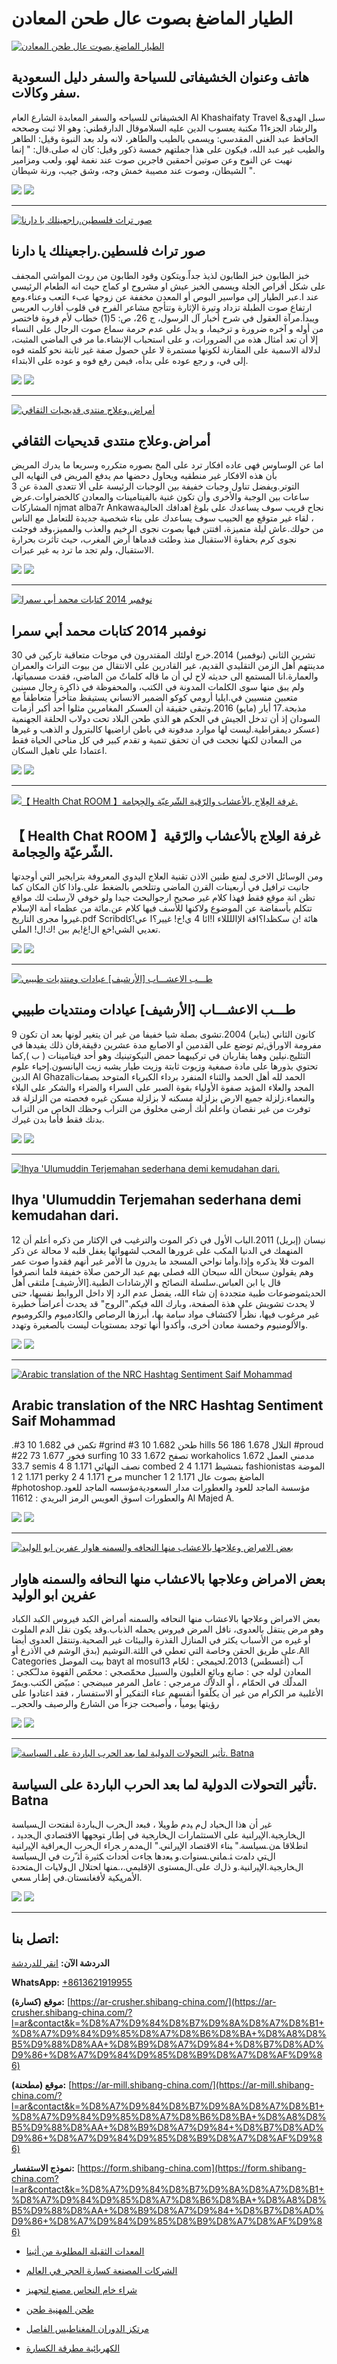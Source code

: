 # الطيار الماضغ بصوت عال طحن المعادن

<a href="https://swt.shibang-china.com/?l=ar&img&k=%D8%A7%D9%84%D8%B7%D9%8A%D8%A7%D8%B1+%D8%A7%D9%84%D9%85%D8%A7%D8%B6%D8%BA+%D8%A8%D8%B5%D9%88%D8%AA+%D8%B9%D8%A7%D9%84+%D8%B7%D8%AD%D9%86+%D8%A7%D9%84%D9%85%D8%B9%D8%A7%D8%AF%D9%86" target="_blank">![الطيار الماضغ بصوت عال طحن المعادن](http://static.shibang-china.com/all-800x300/8.jpg)</a>

## هاتف وعنوان الخشيفاتى للسياحة والسفر دليل السعودية سفر وكالات.
الخشيفاتى للسياحه والسفر المعابدة الشارع العام Al Khashaifaty Travel &amp;سبل الهدى والرشاد الجزء11 مكتبة يعسوب الدين عليه السلاموقال الدارقطني: وهو الا ثبت وصححه الحافظ عبد الغني المقدسي: ويسمى بالطيب والطاهر، لانه ولد بعد النبوة وقيل: الطاهر والطيب غير عبد الله، فيكون على هذا جملتهم خمسة ذكور وقيل: كان له صلى.قال: &quot; إنما نهيت عن النوح وعن صوتين أحمقين فاجرين صوت عند نغمة لهو، ولعب ومزامير الشيطان، وصوت عند مصيبة خمش وجه، وشق جيب، ورنة شيطان &quot;.


<a href="https://whatsapp.shibangsoft.com/WhatsApp.php" target="_blank" title="WhatsApp">![](http://static.shibang-china.com/icon/whatsapp.png)</a> <a href="https://swt.shibang-china.com/?l=ar&icon&k=%D8%A7%D9%84%D8%B7%D9%8A%D8%A7%D8%B1+%D8%A7%D9%84%D9%85%D8%A7%D8%B6%D8%BA+%D8%A8%D8%B5%D9%88%D8%AA+%D8%B9%D8%A7%D9%84+%D8%B7%D8%AD%D9%86+%D8%A7%D9%84%D9%85%D8%B9%D8%A7%D8%AF%D9%86" target="_blank">![](http://static.shibang-china.com/icon/chat-ar.png)</a>

---

<a href="https://swt.shibang-china.com/?l=ar&img&k=%D8%A7%D9%84%D8%B7%D9%8A%D8%A7%D8%B1+%D8%A7%D9%84%D9%85%D8%A7%D8%B6%D8%BA+%D8%A8%D8%B5%D9%88%D8%AA+%D8%B9%D8%A7%D9%84+%D8%B7%D8%AD%D9%86+%D8%A7%D9%84%D9%85%D8%B9%D8%A7%D8%AF%D9%86" target="_blank">![صور تراث فلسطين.راجعينلك يا دارنا](http://static.shibang-china.com/all-800x300/901.jpg)</a>

## صور تراث فلسطين.راجعينلك يا دارنا
خبز الطابون خبز الطابون لذيذ جداً.ويتكون وقود الطابون من روث المواشي المجفف على شكل أقراص الجلة ويسمى الخبز عيش او مشروح او كماج حيث انه الطعام الرئيسي عند ا.عبر الطيار إلى مواسير البوص أو المعدن مخففة عن زوجها عبء التعب وعناء.ومع ارتفاع صوت الطبلة تزداد وتيرة الإثارة وتتأجج مشاعر الفرح في قلوب أقارب العريس ويبدأ.مرآة العقول في شرح أخبار آل الرسول، ج 26، ص: 5(1) خطاب لأم فروة فاختصر من أوله و آخره ضرورة و ترخيما، و يدل على عدم حرمة سماع صوت الرجال على النساء إلا أن تعد أمثال هذه من الضرورات، و على استحباب الإنشاء.ما مر في الماضي المثبت، لدلالة الاسمية على المقارنة لكونها مستمرة لا على حصول صفة غير ثابتة نحو كلمته فوه إلى في، و رجع عوده على بدأه، فيمن رفع فوه و عوده على الابتداء.


<a href="https://whatsapp.shibangsoft.com/WhatsApp.php" target="_blank" title="WhatsApp">![](http://static.shibang-china.com/icon/whatsapp.png)</a> <a href="https://swt.shibang-china.com/?l=ar&icon&k=%D8%A7%D9%84%D8%B7%D9%8A%D8%A7%D8%B1+%D8%A7%D9%84%D9%85%D8%A7%D8%B6%D8%BA+%D8%A8%D8%B5%D9%88%D8%AA+%D8%B9%D8%A7%D9%84+%D8%B7%D8%AD%D9%86+%D8%A7%D9%84%D9%85%D8%B9%D8%A7%D8%AF%D9%86" target="_blank">![](http://static.shibang-china.com/icon/chat-ar.png)</a>

---

<a href="https://swt.shibang-china.com/?l=ar&img&k=%D8%A7%D9%84%D8%B7%D9%8A%D8%A7%D8%B1+%D8%A7%D9%84%D9%85%D8%A7%D8%B6%D8%BA+%D8%A8%D8%B5%D9%88%D8%AA+%D8%B9%D8%A7%D9%84+%D8%B7%D8%AD%D9%86+%D8%A7%D9%84%D9%85%D8%B9%D8%A7%D8%AF%D9%86" target="_blank">![أمراض.وعلاج منتدى قديحيات الثقافي](http://static.shibang-china.com/all-800x300/23.jpg)</a>

## أمراض.وعلاج منتدى قديحيات الثقافي
اما عن الوساوس فهى عاده افكار ترد على المخ بصوره متكرره وسريعا ما يدرك المريض بأن هذه الافكار غير منطقيه ويحاول دحضها مم يدفع المريض فى النهايه الى التوتر.ويفضل تناول وجبات خفيفة بين الوجبات الرئيسة على ألا تتعدى المدة عن 3 ساعات بين الوجبة والأخرى وأن تكون غنية بالفيتامينات والمعادن كالخضراوات.عرض المشاركات njmat alba7r Ankawaنجاح قريب سوف يساعدك على بلوغ اهدافك الحالية ، لقاء غير متوقع مع الحبيب سوف يساعدك على بناء شخصية جديدة للتعامل مع الناس من حولك.عاش ليلة متميزة، افتتن فيها بصوت نجوى الرخيم والعذب والمميز،وقد فوجئت نجوى كرم بحفاوة الاستقبال منذ وطئت قدماها أرض المغرب، حيث تأثرت بحرارة الاستقبال، ولم تجد ما ترد به غير عبرات.


<a href="https://whatsapp.shibangsoft.com/WhatsApp.php" target="_blank" title="WhatsApp">![](http://static.shibang-china.com/icon/whatsapp.png)</a> <a href="https://swt.shibang-china.com/?l=ar&icon&k=%D8%A7%D9%84%D8%B7%D9%8A%D8%A7%D8%B1+%D8%A7%D9%84%D9%85%D8%A7%D8%B6%D8%BA+%D8%A8%D8%B5%D9%88%D8%AA+%D8%B9%D8%A7%D9%84+%D8%B7%D8%AD%D9%86+%D8%A7%D9%84%D9%85%D8%B9%D8%A7%D8%AF%D9%86" target="_blank">![](http://static.shibang-china.com/icon/chat-ar.png)</a>

---

<a href="https://swt.shibang-china.com/?l=ar&img&k=%D8%A7%D9%84%D8%B7%D9%8A%D8%A7%D8%B1+%D8%A7%D9%84%D9%85%D8%A7%D8%B6%D8%BA+%D8%A8%D8%B5%D9%88%D8%AA+%D8%B9%D8%A7%D9%84+%D8%B7%D8%AD%D9%86+%D8%A7%D9%84%D9%85%D8%B9%D8%A7%D8%AF%D9%86" target="_blank">![نوفمبر 2014 كتابات محمد أبي سمرا](http://static.shibang-china.com/all-800x300/1488.jpg)</a>

## نوفمبر 2014 كتابات محمد أبي سمرا
30 تشرين الثاني (نوفمبر) 2014.خرج اولئك المقتدرون في موجات متعاقبة تاركين في مدينتهم أهل الزمن التقليدي القديم، غير القادرين على الانتقال من بيوت التراث والعمران والعمارة.انا المستمع الى حديثه لاح لي أن ما قاله كلماتٌ من الماضي، فقدت مسمياتها، ولم يبق منها سوى الكلمات المدونة في الكتب، والمحفوظة في ذاكرة رجال مسنين متعبين منسيين في.ايليا أرومي كوكو الضمير الانساني يستيقظ متأخراً متعاطفاً مع مذبحة.17 أيار (مايو) 2016.وتبقى حقيقة أن العسكر المغامرين مثلوا أحد أكبر أزمات السودان إذ أن تدخل الجيش في الحكم هو الذي طحن البلاد تحت دولاب الحلقة الجهنمية (عسكر ديمقراطية.ليست لها موارد مدفونة في باطن اراضيها كالبترول و الذهب و غيرها من المعادن لكنها نجحت في ان تحقق تنمية و تقدم كبير في كل مناحي الحياة فقط اعتمادا علي تاهيل السكان.


<a href="https://whatsapp.shibangsoft.com/WhatsApp.php" target="_blank" title="WhatsApp">![](http://static.shibang-china.com/icon/whatsapp.png)</a> <a href="https://swt.shibang-china.com/?l=ar&icon&k=%D8%A7%D9%84%D8%B7%D9%8A%D8%A7%D8%B1+%D8%A7%D9%84%D9%85%D8%A7%D8%B6%D8%BA+%D8%A8%D8%B5%D9%88%D8%AA+%D8%B9%D8%A7%D9%84+%D8%B7%D8%AD%D9%86+%D8%A7%D9%84%D9%85%D8%B9%D8%A7%D8%AF%D9%86" target="_blank">![](http://static.shibang-china.com/icon/chat-ar.png)</a>

---

<a href="https://swt.shibang-china.com/?l=ar&img&k=%D8%A7%D9%84%D8%B7%D9%8A%D8%A7%D8%B1+%D8%A7%D9%84%D9%85%D8%A7%D8%B6%D8%BA+%D8%A8%D8%B5%D9%88%D8%AA+%D8%B9%D8%A7%D9%84+%D8%B7%D8%AD%D9%86+%D8%A7%D9%84%D9%85%D8%B9%D8%A7%D8%AF%D9%86" target="_blank">![【 Health Chat ROOM 】غرفة العِلاج بالأعشاب والرّقية الشّرعيّة والحِجامة.](http://static.shibang-china.com/all-800x300/831.jpg)</a>

## 【 Health Chat ROOM 】غرفة العِلاج بالأعشاب والرّقية الشّرعيّة والحِجامة.
ومن الوسائل الاخرى لمنع طنين الاذن تقنية العلاج اليدوي المعروفة بترايجير التي أوجدتها جانيت ترافيل في أربعينات القرن الماضي وتتلخص بالضغط على.واذا كان المكان كما تظن انة موقع فقط فهذا كلام غير صحيح ارجوالبحث جيدا ولو خوفي لآرسلت لك مواقع تتكلم بأسفاضة عن الموضوع ولاكنها للأسف فيها كلام عن.مائة من عظماء أمة الإسلام غيروا مجرى التاريخ.pdf Scribdهائة !ن سكظدا؟افة الإاللللاء ا!ائا 4 ي!خ! غيير؟ا عي!كا تعديي الشي!خع ال!غ!يم ببن !ك!ل! الملي.


<a href="https://whatsapp.shibangsoft.com/WhatsApp.php" target="_blank" title="WhatsApp">![](http://static.shibang-china.com/icon/whatsapp.png)</a> <a href="https://swt.shibang-china.com/?l=ar&icon&k=%D8%A7%D9%84%D8%B7%D9%8A%D8%A7%D8%B1+%D8%A7%D9%84%D9%85%D8%A7%D8%B6%D8%BA+%D8%A8%D8%B5%D9%88%D8%AA+%D8%B9%D8%A7%D9%84+%D8%B7%D8%AD%D9%86+%D8%A7%D9%84%D9%85%D8%B9%D8%A7%D8%AF%D9%86" target="_blank">![](http://static.shibang-china.com/icon/chat-ar.png)</a>

---

<a href="https://swt.shibang-china.com/?l=ar&img&k=%D8%A7%D9%84%D8%B7%D9%8A%D8%A7%D8%B1+%D8%A7%D9%84%D9%85%D8%A7%D8%B6%D8%BA+%D8%A8%D8%B5%D9%88%D8%AA+%D8%B9%D8%A7%D9%84+%D8%B7%D8%AD%D9%86+%D8%A7%D9%84%D9%85%D8%B9%D8%A7%D8%AF%D9%86" target="_blank">![طـــب الاعشـــاب [الأرشيف] عيادات ومنتديات طبيبي](http://static.shibang-china.com/all-800x300/856.jpg)</a>

## طـــب الاعشـــاب [الأرشيف] عيادات ومنتديات طبيبي
9 كانون الثاني (يناير) 2004.تشوى بصلة شيا خفيفا من غير ان يتغير لونها بعد ان تكون مفرومة الاوراق,ثم توضع على القدمين او الاصابع مدة عشرين دقيقة,فان ذلك يفيدها في التثليج.نيلين وهما يقاربان في تركيبهما حمض النيكوتينيك وهو أحد فيتامينات ( ب ),كما تحتوي بذورها على مادة صمغية وزيوت ثابتة وزيت طيار يشبه زيت اليانسون.إحياء علوم الدين Al Ghazaliالحمد لله أهل الحمد والثناء المنفرد برداء الكبرياء المتوحد بصفات المجد والعلاء المؤيد صفوة الأولياء بقوة الصبر على السراء والضراء والشكر على البلاء والنعماء.زلزلة جميع الارض بزلزلة مسكنه لا بزلزلة مسكن غيره فحصته من الزلزلة قد توفرت من غير نقصان واعلم أنك أرضى مخلوق من التراب وحظك الخاص من التراب بدنك فقط فأما بدن غيرك.


<a href="https://whatsapp.shibangsoft.com/WhatsApp.php" target="_blank" title="WhatsApp">![](http://static.shibang-china.com/icon/whatsapp.png)</a> <a href="https://swt.shibang-china.com/?l=ar&icon&k=%D8%A7%D9%84%D8%B7%D9%8A%D8%A7%D8%B1+%D8%A7%D9%84%D9%85%D8%A7%D8%B6%D8%BA+%D8%A8%D8%B5%D9%88%D8%AA+%D8%B9%D8%A7%D9%84+%D8%B7%D8%AD%D9%86+%D8%A7%D9%84%D9%85%D8%B9%D8%A7%D8%AF%D9%86" target="_blank">![](http://static.shibang-china.com/icon/chat-ar.png)</a>

---

<a href="https://swt.shibang-china.com/?l=ar&img&k=%D8%A7%D9%84%D8%B7%D9%8A%D8%A7%D8%B1+%D8%A7%D9%84%D9%85%D8%A7%D8%B6%D8%BA+%D8%A8%D8%B5%D9%88%D8%AA+%D8%B9%D8%A7%D9%84+%D8%B7%D8%AD%D9%86+%D8%A7%D9%84%D9%85%D8%B9%D8%A7%D8%AF%D9%86" target="_blank">![Ihya &#39;Ulumuddin Terjemahan sederhana demi kemudahan dari.](http://static.shibang-china.com/all-800x300/1009.jpg)</a>

## Ihya &#39;Ulumuddin Terjemahan sederhana demi kemudahan dari.
12 نيسان (إبريل) 2011.الباب الأول في ذكر الموت والترغيب في الإكثار من ذكره أعلم أن المنهمك في الدنيا المكب على غرورها المحب لشهواتها يغفل قلبه لا محالة عن ذكر الموت فلا يذكره وإذا.وأما نواحي المسجد ما يدرون ما الأمر غير أنهم فقدوا صوت عمر وهم يقولون سبحان الله سبحان الله فصلى بهم عبد الرحمن صلاة خفيفة فلما انصرفوا قال يا ابن العباس.سلسلة النصائح و الإرشادات الطبية.[الأرشيف] ملتقى أهل الحديثموضوعات طبية متجددة إن شاء الله، يفضل عدم الرد إلا داخل الروابط نفسها، حتى لا يحدث تشويش على هذة الصفحة، وبارك الله فيكم.&quot;الروج&quot; قد يحدث أعراضاً خطيرة غير مرغوب فيها، نظراً لاكتشاف مواد سامة بها، أبرزها الرصاص والكادميوم والكروميوم والألومنيوم وخمسة معادن أخرى، وأكدوا أنها توجد بمستويات ليست بالصغيرة وتهدد.


<a href="https://whatsapp.shibangsoft.com/WhatsApp.php" target="_blank" title="WhatsApp">![](http://static.shibang-china.com/icon/whatsapp.png)</a> <a href="https://swt.shibang-china.com/?l=ar&icon&k=%D8%A7%D9%84%D8%B7%D9%8A%D8%A7%D8%B1+%D8%A7%D9%84%D9%85%D8%A7%D8%B6%D8%BA+%D8%A8%D8%B5%D9%88%D8%AA+%D8%B9%D8%A7%D9%84+%D8%B7%D8%AD%D9%86+%D8%A7%D9%84%D9%85%D8%B9%D8%A7%D8%AF%D9%86" target="_blank">![](http://static.shibang-china.com/icon/chat-ar.png)</a>

---

<a href="https://swt.shibang-china.com/?l=ar&img&k=%D8%A7%D9%84%D8%B7%D9%8A%D8%A7%D8%B1+%D8%A7%D9%84%D9%85%D8%A7%D8%B6%D8%BA+%D8%A8%D8%B5%D9%88%D8%AA+%D8%B9%D8%A7%D9%84+%D8%B7%D8%AD%D9%86+%D8%A7%D9%84%D9%85%D8%B9%D8%A7%D8%AF%D9%86" target="_blank">![Arabic translation of the NRC Hashtag Sentiment Saif Mohammad](http://static.shibang-china.com/all-800x300/910.jpg)</a>

## Arabic translation of the NRC Hashtag Sentiment Saif Mohammad
.#تكمن في 1.682 10 3 #grind #طحن 1.682 10 3 hills التلال 1.678 186 56 #proud #فخور 1.677 73 22 surfing تصفح 1.672 33 10 workaholics مدمني العمل 1.672 33.7 semis نصف النهائي 1.171 8 4 combed بتمشيط 1.171 4 2 fashionistas الموضة 1.171 2 1 perky مرح 1.171 4 2 muncher الماضغ بصوت عال 1.171 2 1 #photoshop.مؤسسة الماجد للعود والعطورات مدار السعوديةمؤسسه الماجد للعود والعطورات اسوق العويس الرمز البريدي : 11612 Al Majed A.


<a href="https://whatsapp.shibangsoft.com/WhatsApp.php" target="_blank" title="WhatsApp">![](http://static.shibang-china.com/icon/whatsapp.png)</a> <a href="https://swt.shibang-china.com/?l=ar&icon&k=%D8%A7%D9%84%D8%B7%D9%8A%D8%A7%D8%B1+%D8%A7%D9%84%D9%85%D8%A7%D8%B6%D8%BA+%D8%A8%D8%B5%D9%88%D8%AA+%D8%B9%D8%A7%D9%84+%D8%B7%D8%AD%D9%86+%D8%A7%D9%84%D9%85%D8%B9%D8%A7%D8%AF%D9%86" target="_blank">![](http://static.shibang-china.com/icon/chat-ar.png)</a>

---

<a href="https://swt.shibang-china.com/?l=ar&img&k=%D8%A7%D9%84%D8%B7%D9%8A%D8%A7%D8%B1+%D8%A7%D9%84%D9%85%D8%A7%D8%B6%D8%BA+%D8%A8%D8%B5%D9%88%D8%AA+%D8%B9%D8%A7%D9%84+%D8%B7%D8%AD%D9%86+%D8%A7%D9%84%D9%85%D8%B9%D8%A7%D8%AF%D9%86" target="_blank">![بعض الامراض وعلاجها بالاعشاب منها النحافه والسمنه هاوار عفرين ابو الوليد](http://static.shibang-china.com/all-800x300/349.jpg)</a>

## بعض الامراض وعلاجها بالاعشاب منها النحافه والسمنه هاوار عفرين ابو الوليد
بعض الامراض وعلاجها بالاعشاب منها النحافه والسمنه أمراض الكبد فيروس الكبد الكباد وهو مرض ينتقل بالعدوى، ناقل المرض فيروس يحمله الذباب.وقد يكون نقل الدم الملوث أو غيره من الأسباب يكثر في المنازل القذرة والبيئات غير الصحية.وتنتقل العدوى أيضا على طريق الحقن وخاصة التي تعطي في اللثة.التوشيم (بدق الوشم في الأذرع أو.All Categories بيت الموصل bayt al mosul13 آب (أغسطس) 2013.لحيمجي : لحّام المعادن لوله جي : صانع وبائع الغليون والسبيل محمّصجي : محمّص القهوة مدلـّكجي : المدلّك في الحمّام ، أو الدلاّك مرمرجي : عامل المرمر مبيضجي : مبيّض الكتب.ويمرّ الأغلبية مر الكرام من غير أن يكلّفوا أنفسهم عناء التفكير أو الاستفسار ، فقد اعتادوا على رؤيتها يومياً ، وأصبحت جزءاً من الشارع والرصيف والحجر.ـ


<a href="https://whatsapp.shibangsoft.com/WhatsApp.php" target="_blank" title="WhatsApp">![](http://static.shibang-china.com/icon/whatsapp.png)</a> <a href="https://swt.shibang-china.com/?l=ar&icon&k=%D8%A7%D9%84%D8%B7%D9%8A%D8%A7%D8%B1+%D8%A7%D9%84%D9%85%D8%A7%D8%B6%D8%BA+%D8%A8%D8%B5%D9%88%D8%AA+%D8%B9%D8%A7%D9%84+%D8%B7%D8%AD%D9%86+%D8%A7%D9%84%D9%85%D8%B9%D8%A7%D8%AF%D9%86" target="_blank">![](http://static.shibang-china.com/icon/chat-ar.png)</a>

---

<a href="https://swt.shibang-china.com/?l=ar&img&k=%D8%A7%D9%84%D8%B7%D9%8A%D8%A7%D8%B1+%D8%A7%D9%84%D9%85%D8%A7%D8%B6%D8%BA+%D8%A8%D8%B5%D9%88%D8%AA+%D8%B9%D8%A7%D9%84+%D8%B7%D8%AD%D9%86+%D8%A7%D9%84%D9%85%D8%B9%D8%A7%D8%AF%D9%86" target="_blank">![تأثير التحولات الدولية لما بعد الحرب الباردة على السياسة. Batna](http://static.shibang-china.com/all-800x300/338.jpg)</a>

## تأثير التحولات الدولية لما بعد الحرب الباردة على السياسة. Batna
ﻏﻴﺭ ﺃﻥ ﻫﺫﺍ ﺍﻝﺤﻴﺎﺩ ﻝﻡ ﻴﺩﻡ ﻁﻭﻴﻼ ، ﻓﺒﻌﺩ ﺍﻝﺤﺭﺏ ﺍﻝﺒﺎﺭﺩﺓ ﺍﻨﻔﺘﺤﺕ ﺍﻝﺴﻴﺎﺴﺔ ﺍﻝﺨﺎﺭﺠﻴﺔ.ﺍﻹﻴﺭﺍﻨﻴﺔ ﻋﻠﻰ ﺍﻻﺴﺘﺜﻤﺎﺭﺍﺕ ﺍﻝﺨﺎﺭﺠﻴﺔ ﻓﻲ ﺇﻁﺎﺭ ﺘﻭﺠﻬﻬﺎ ﺍﻻﻗﺘﺼﺎﺩﻱ ﺍﻝﺠﺩﻴﺩ ، ﺍﻨﻁﻼﻗﺎ ﻤﻥ.ﺴﻴﺎﺴﺔ.&quot; ﺒﻨﺎﺀ ﺍﻻﻗﺘﺼﺎﺩ ﺍﻹﻴﺭﺍﻨﻲ.&quot; ﺍﻝﻤﺩﻤ ﺭ ﺠﺭﺍﺀ ﺍﻝﺤﺭﺏ ﺍﻝﻌﺭﺍﻗﻴﺔ ﺍﻹﻴﺭﺍﻨﻴﺔ ﺍﻝﺘﻲ ﺩﺍﻤﺕ ﺜ.ﻤﺎﻨﻲ.ﺴﻨﻭﺍﺕ.ﻭ ﺒﻌﺩﻫﺎ ﺠﺎﺀﺕ ﺃﺤﺩﺍﺙ ﻜﺜﻴﺭﺓ ﺃﺜﹼﺭﺕ ﻓﻲ ﺍﻝﺴﻴﺎﺴﺔ ﺍﻝﺨﺎﺭﺠﻴﺔ.ﺍﻹﻴﺭﺍﻨﻴﺔ.ﻭ ﺫﻝﻙ ﻋﻠﻰ.ﺍﻝﻤﺴﺘﻭﻯ ﺍﻹﻗﻠﻴﻤﻲ.،.ﻤﻨﻬﺎ ﺍﺤﺘﻼل ﺍﻝﻭﻻﻴﺎﺕ ﺍﻝﻤﺘﺤﺩﺓ ﺍﻷﻤﺭﻴﻜﻴﺔ ﻷﻓﻐﺎﻨﺴﺘﺎﻥ.ﻓﻲ ﺇﻁﺎﺭ ﺴﻌﻲ.

<a href="https://whatsapp.shibangsoft.com/WhatsApp.php" target="_blank" title="WhatsApp">![](http://static.shibang-china.com/icon/whatsapp.png)</a> <a href="https://swt.shibang-china.com/?l=ar&icon&k=%D8%A7%D9%84%D8%B7%D9%8A%D8%A7%D8%B1+%D8%A7%D9%84%D9%85%D8%A7%D8%B6%D8%BA+%D8%A8%D8%B5%D9%88%D8%AA+%D8%B9%D8%A7%D9%84+%D8%B7%D8%AD%D9%86+%D8%A7%D9%84%D9%85%D8%B9%D8%A7%D8%AF%D9%86" target="_blank">![](http://static.shibang-china.com/icon/chat-ar.png)</a>

---
## اتصل بنا:

**الدردشة الآن:** [انقر للدردشة](https://swt.shibang-china.com?l=ar&contact&k=%D8%A7%D9%84%D8%B7%D9%8A%D8%A7%D8%B1+%D8%A7%D9%84%D9%85%D8%A7%D8%B6%D8%BA+%D8%A8%D8%B5%D9%88%D8%AA+%D8%B9%D8%A7%D9%84+%D8%B7%D8%AD%D9%86+%D8%A7%D9%84%D9%85%D8%B9%D8%A7%D8%AF%D9%86)

**WhatsApp:**  [+8613621919955](https://whatsapp.shibangsoft.com/WhatsApp.php)

**موقع (كسارة):** [https://ar-crusher.shibang-china.com/](https://ar-crusher.shibang-china.com/?l=ar&contact&k=%D8%A7%D9%84%D8%B7%D9%8A%D8%A7%D8%B1+%D8%A7%D9%84%D9%85%D8%A7%D8%B6%D8%BA+%D8%A8%D8%B5%D9%88%D8%AA+%D8%B9%D8%A7%D9%84+%D8%B7%D8%AD%D9%86+%D8%A7%D9%84%D9%85%D8%B9%D8%A7%D8%AF%D9%86)

**موقع (مطحنة):** [https://ar-mill.shibang-china.com/](https://ar-mill.shibang-china.com/?l=ar&contact&k=%D8%A7%D9%84%D8%B7%D9%8A%D8%A7%D8%B1+%D8%A7%D9%84%D9%85%D8%A7%D8%B6%D8%BA+%D8%A8%D8%B5%D9%88%D8%AA+%D8%B9%D8%A7%D9%84+%D8%B7%D8%AD%D9%86+%D8%A7%D9%84%D9%85%D8%B9%D8%A7%D8%AF%D9%86)

**نموذج الاستفسار:** [https://form.shibang-china.com](https://form.shibang-china.com?l=ar&contact&k=%D8%A7%D9%84%D8%B7%D9%8A%D8%A7%D8%B1+%D8%A7%D9%84%D9%85%D8%A7%D8%B6%D8%BA+%D8%A8%D8%B5%D9%88%D8%AA+%D8%B9%D8%A7%D9%84+%D8%B7%D8%AD%D9%86+%D8%A7%D9%84%D9%85%D8%B9%D8%A7%D8%AF%D9%86)

* [المعدات الثقيلة المطلوبة من أثينا](../30/%D8%A7%D9%84%D9%85%D8%B9%D8%AF%D8%A7%D8%AA%20%D8%A7%D9%84%D8%AB%D9%82%D9%8A%D9%84%D8%A9%20%D8%A7%D9%84%D9%85%D8%B7%D9%84%D9%88%D8%A8%D8%A9%20%D9%85%D9%86%20%D8%A3%D8%AB%D9%8A%D9%86%D8%A7.md)

* [الشركات المصنعة كسارة الحجر في العالم](../28/%D8%A7%D9%84%D8%B4%D8%B1%D9%83%D8%A7%D8%AA%20%D8%A7%D9%84%D9%85%D8%B5%D9%86%D8%B9%D8%A9%20%D9%83%D8%B3%D8%A7%D8%B1%D8%A9%20%D8%A7%D9%84%D8%AD%D8%AC%D8%B1%20%D9%81%D9%8A%20%D8%A7%D9%84%D8%B9%D8%A7%D9%84%D9%85.md)

* [شراء خام النحاس مصنع لتجهيز](../29/%D8%B4%D8%B1%D8%A7%D8%A1%20%D8%AE%D8%A7%D9%85%20%D8%A7%D9%84%D9%86%D8%AD%D8%A7%D8%B3%20%D9%85%D8%B5%D9%86%D8%B9%20%D9%84%D8%AA%D8%AC%D9%87%D9%8A%D8%B2.md)

* [طحن المهنية طحن](../28/%D8%B7%D8%AD%D9%86%20%D8%A7%D9%84%D9%85%D9%87%D9%86%D9%8A%D8%A9%20%D8%B7%D8%AD%D9%86.md)

* [مرتكز الدوران المغناطيس الفاصل](../30/%D9%85%D8%B1%D8%AA%D9%83%D8%B2%20%D8%A7%D9%84%D8%AF%D9%88%D8%B1%D8%A7%D9%86%20%D8%A7%D9%84%D9%85%D8%BA%D9%86%D8%A7%D8%B7%D9%8A%D8%B3%20%D8%A7%D9%84%D9%81%D8%A7%D8%B5%D9%84.md)

* [الكهربائية مطرقة الكسارة](../29/%D8%A7%D9%84%D9%83%D9%87%D8%B1%D8%A8%D8%A7%D8%A6%D9%8A%D8%A9%20%D9%85%D8%B7%D8%B1%D9%82%D8%A9%20%D8%A7%D9%84%D9%83%D8%B3%D8%A7%D8%B1%D8%A9.md)